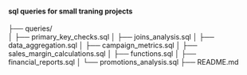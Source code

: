 #### sql queries for small traning projects


├── queries/                
│   ├── primary_key_checks.sql
│   ├── joins_analysis.sql
│   ├── data_aggregation.sql
│   ├── campaign_metrics.sql
│   ├── sales_margin_calculations.sql
│   ├── functions.sql
│   ├── financial_reports.sql
│   └── promotions_analysis.sql
├── README.md              
